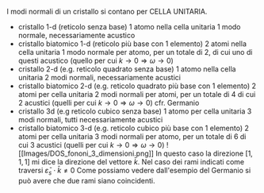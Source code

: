 I modi normali di un cristallo si contano per CELLA UNITARIA.

- cristallo 1-d (reticolo senza base)
 1 atomo nella cella unitaria
 1 modo normale, necessariamente acustico
- cristallo biatomico 1-d (reticolo più base con 1 elemento)
 2 atomi nella cella unitaria
 1 modo normale per atomo, per un totale di 2, di cui uno di questi acustico (quello per cui $k \to 0 \Rightarrow \omega \to 0$)
 - cristallo 2-d (e.g. reticolo quadrato senza base)
 1 atomo nella cella unitaria
 2 modi normali, necessariamente acustici
 - cristallo biatomico 2-d (e.g. reticolo quadrato più base con 1 elemento)
 2 atomi per cella unitaria
 2 modi normali per atomi, per un totale di 4 di cui 2 acustici (quelli per cui $k \to 0 \Rightarrow \omega \to 0$)
 cfr. Germanio
 - cristallo 3d (e.g reticolo cubico senza base)
 1 atomo per cella unitaria
 3 modi normali, tutti necessariamente acustici
  - cristallo biatomico 3-d (e.g. reticolo cubico più base con 1 elemento)
 2 atomi per cella unitaria
 3 modi normali per atomo, per un totale di 6 di cui 3 acustici (quelli per cui $k \to 0 \Rightarrow \omega \to 0$)
![[Images/DOS_fononi_3_dimensioni.png]]
In questo caso la direzione $[1,1,1]$  mi dice la direzione del vettore $\bar{k}$.
Nel caso dei rami indicati come traversi $\bar{\varepsilon}_s \cdot \bar{k} \neq 0$
Come possiamo vedere dall'esempio del Germanio si può avere che due rami siano coincidenti.